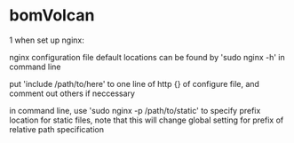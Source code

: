 # bomVolcan

1 when set up nginx:

nginx configuration file default locations can be found by 'sudo nginx -h' in command line

put 'include /path/to/here' to one line of http {} of configure file, and comment out others if neccessary

in command line, use 'sudo nginx -p /path/to/static' to specify prefix location for static files, note that this will change global setting for prefix of relative path specification
